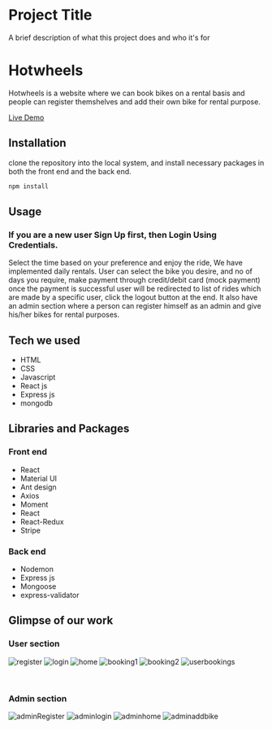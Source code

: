 
# Project Title

A brief description of what this project does and who it's for
# Hotwheels

Hotwheels is a website where we can book bikes on a rental basis and people can register themshelves and add their own bike for rental purpose.

[Live Demo](https://hotwheels-rides.netlify.app/)



## Installation

clone the repository into the local system, and install necessary packages in both the front end and the back end.
```bash
npm install
```



## Usage
### If you are a new user Sign Up first, then Login Using Credentials.
Select the time based on your preference and  enjoy the ride, We have implemented daily rentals. User can select the bike you desire, and no of days you require, make payment through credit/debit card (mock payment) once the payment is successful user will be redirected to list of rides which are made by a specific user, click the logout button at the end.
It also have an admin section where a person can register himself as an admin and give his/her bikes for rental purposes.

## Tech we used

* HTML
* CSS
* Javascript
* React js
* Express js
* mongodb


## Libraries and Packages

### Front end

* React
* Material UI
* Ant design
* Axios
* Moment
* React
* React-Redux
* Stripe

### Back end

* Nodemon
* Express js
* Mongoose
* express-validator


## Glimpse of our work

### User section
![register](https://github.com/new001As/Hot_Wheels/blob/main/image/user/1.user%20registration%20page.png?raw=true)
![login](https://github.com/new001As/Hot_Wheels/blob/main/image/user/2.login%20page.png?raw=true)
![home](https://github.com/new001As/Hot_Wheels/blob/main/image/user/3.User%20Home.png?raw=true)
![booking1](https://github.com/new001As/Hot_Wheels/blob/main/image/user/4.booking%20page.png?raw=true)
![booking2](https://github.com/new001As/Hot_Wheels/blob/main/image/user/booking%202.png?raw=true)
![userbookings](https://github.com/new001As/Hot_Wheels/blob/main/image/user/5.booked%20page.png?raw=true)

&nbsp;
&nbsp;
&nbsp;
&nbsp;


### Admin section
![adminRegister](https://github.com/new001As/Hot_Wheels/blob/main/image/admin/1.admin%20registration.png?raw=true)
![adminlogin](https://github.com/new001As/Hot_Wheels/blob/main/image/admin/2.admin%20page.png?raw=true)
![adminhome](https://github.com/new001As/Hot_Wheels/blob/main/image/admin/3.admin%20panel.png?raw=true)
![adminaddbike](https://github.com/new001As/Hot_Wheels/blob/main/image/admin/4.add%20bike.png?raw=true)

